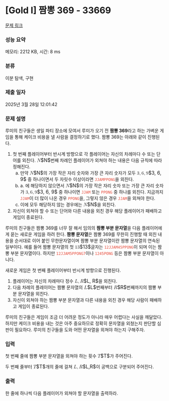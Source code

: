 # [Gold I] 짬뽕 369 - 33669 

[문제 링크](https://www.acmicpc.net/problem/33669) 

### 성능 요약

메모리: 2212 KB, 시간: 8 ms

### 분류

이분 탐색, 구현

### 제출 일자

2025년 3월 28일 12:01:42

### 문제 설명

<p>루미의 친구들은 생일 파티 장소에 모여서 루미가 오기 전 <strong>짬뽕 369</strong>라고 하는 가벼운 게임을 통해 케이크 비용을 낼 사람을 결정하기로 했다. 짬뽕 369는 아래와 같이 진행된다.</p>

<ol>
	<li>첫 번째 플레이어부터 반시계 방향으로 각 플레이어는 자신의 차례마다 수 또는 단어를 외친다. <mjx-container class="MathJax" jax="CHTML" style="font-size: 109%; position: relative;"><mjx-math class="MJX-TEX" aria-hidden="true"><mjx-mi class="mjx-i"><mjx-c class="mjx-c1D441 TEX-I"></mjx-c></mjx-mi></mjx-math><mjx-assistive-mml unselectable="on" display="inline"><math xmlns="http://www.w3.org/1998/Math/MathML"><mi>N</mi></math></mjx-assistive-mml><span aria-hidden="true" class="no-mathjax mjx-copytext">$N$</span></mjx-container>번째 차례인 플레이어가 외쳐야 하는 내용은 다음 규칙에 따라 정해진다.
	<ol>
		<li type="a">만약 <mjx-container class="MathJax" jax="CHTML" style="font-size: 109%; position: relative;"><mjx-math class="MJX-TEX" aria-hidden="true"><mjx-mi class="mjx-i"><mjx-c class="mjx-c1D441 TEX-I"></mjx-c></mjx-mi></mjx-math><mjx-assistive-mml unselectable="on" display="inline"><math xmlns="http://www.w3.org/1998/Math/MathML"><mi>N</mi></math></mjx-assistive-mml><span aria-hidden="true" class="no-mathjax mjx-copytext">$N$</span></mjx-container>의 가장 작은 자리 숫자와 가장 큰 자리 숫자가 모두 <mjx-container class="MathJax" jax="CHTML" style="font-size: 109%; position: relative;"><mjx-math class="MJX-TEX" aria-hidden="true"><mjx-mn class="mjx-n"><mjx-c class="mjx-c33"></mjx-c></mjx-mn><mjx-mo class="mjx-n"><mjx-c class="mjx-c2C"></mjx-c></mjx-mo><mjx-mn class="mjx-n" space="2"><mjx-c class="mjx-c36"></mjx-c></mjx-mn><mjx-mo class="mjx-n"><mjx-c class="mjx-c2C"></mjx-c></mjx-mo><mjx-mn class="mjx-n" space="2"><mjx-c class="mjx-c39"></mjx-c></mjx-mn></mjx-math><mjx-assistive-mml unselectable="on" display="inline"><math xmlns="http://www.w3.org/1998/Math/MathML"><mn>3</mn><mo>,</mo><mn>6</mn><mo>,</mo><mn>9</mn></math></mjx-assistive-mml><span aria-hidden="true" class="no-mathjax mjx-copytext">$3, 6, 9$</span></mjx-container> 중 하나이면서 두 자릿수 이상이라면 <span data-darkreader-inline-color="" style="color: rgb(231, 76, 60); --darkreader-inline-color: var(--darkreader-text-e74c3c, #e95849);"><code>JJAMPPONG</code></span>을 외친다.</li>
		<li type="a">a. 에 해당하지 않으면서 <mjx-container class="MathJax" jax="CHTML" style="font-size: 109%; position: relative;"><mjx-math class="MJX-TEX" aria-hidden="true"><mjx-mi class="mjx-i"><mjx-c class="mjx-c1D441 TEX-I"></mjx-c></mjx-mi></mjx-math><mjx-assistive-mml unselectable="on" display="inline"><math xmlns="http://www.w3.org/1998/Math/MathML"><mi>N</mi></math></mjx-assistive-mml><span aria-hidden="true" class="no-mathjax mjx-copytext">$N$</span></mjx-container>의 가장 작은 자리 숫자 또는 가장 큰 자리 숫자가 <mjx-container class="MathJax" jax="CHTML" style="font-size: 109%; position: relative;"><mjx-math class="MJX-TEX" aria-hidden="true"><mjx-mn class="mjx-n"><mjx-c class="mjx-c33"></mjx-c></mjx-mn><mjx-mo class="mjx-n"><mjx-c class="mjx-c2C"></mjx-c></mjx-mo><mjx-mn class="mjx-n" space="2"><mjx-c class="mjx-c36"></mjx-c></mjx-mn><mjx-mo class="mjx-n"><mjx-c class="mjx-c2C"></mjx-c></mjx-mo><mjx-mn class="mjx-n" space="2"><mjx-c class="mjx-c39"></mjx-c></mjx-mn></mjx-math><mjx-assistive-mml unselectable="on" display="inline"><math xmlns="http://www.w3.org/1998/Math/MathML"><mn>3</mn><mo>,</mo><mn>6</mn><mo>,</mo><mn>9</mn></math></mjx-assistive-mml><span aria-hidden="true" class="no-mathjax mjx-copytext">$3, 6, 9$</span></mjx-container> 중 하나이면 <span data-darkreader-inline-color="" style="color: rgb(231, 76, 60); --darkreader-inline-color: var(--darkreader-text-e74c3c, #e95849);"><code>JJAM</code> </span>또는 <span data-darkreader-inline-color="" style="color: rgb(231, 76, 60); --darkreader-inline-color: var(--darkreader-text-e74c3c, #e95849);"><code>PPONG</code> </span>중 하나를 외친다. 지금까지 <span data-darkreader-inline-color="" style="color: rgb(231, 76, 60); --darkreader-inline-color: var(--darkreader-text-e74c3c, #e95849);"><code>JJAM</code></span>이 더 많이 나온 경우 <span data-darkreader-inline-color="" style="color: rgb(231, 76, 60); --darkreader-inline-color: var(--darkreader-text-e74c3c, #e95849);"><code>PPONG</code></span>을, 그렇지 않은 경우 <span data-darkreader-inline-color="" style="color: rgb(231, 76, 60); --darkreader-inline-color: var(--darkreader-text-e74c3c, #e95849);"><code>JJAM</code></span>을 외쳐야 한다.</li>
		<li type="a">이에 모두 해당하지 않는 경우에는 <mjx-container class="MathJax" jax="CHTML" style="font-size: 109%; position: relative;"><mjx-math class="MJX-TEX" aria-hidden="true"><mjx-mi class="mjx-i"><mjx-c class="mjx-c1D441 TEX-I"></mjx-c></mjx-mi></mjx-math><mjx-assistive-mml unselectable="on" display="inline"><math xmlns="http://www.w3.org/1998/Math/MathML"><mi>N</mi></math></mjx-assistive-mml><span aria-hidden="true" class="no-mathjax mjx-copytext">$N$</span></mjx-container>을 외친다.</li>
	</ol>
	</li>
	<li>자신이 외쳐야 할 수 또는 단어와 다른 내용을 외친 경우 해당 플레이어가 패배하고 게임이 종료된다.</li>
</ol>

<p>루미의 친구들은 짬뽕 369를 너무 잘 해서 임의의 <strong>짬뽕 부분 문자열</strong>을 다음 플레이어에게 묻는 새로운 게임을 하려 한다. <strong>짬뽕 문자열</strong>은 짬뽕 369를 무한히 진행할 때 외친 내용을 순서대로 이어 붙인 무한문자열이며 짬뽕 부분 문자열이란 짬뽕 문자열의 연속된 일부이다. 예를 들어 짬뽕 문자열의 첫 <mjx-container class="MathJax" jax="CHTML" style="font-size: 109%; position: relative;"><mjx-math class="MJX-TEX" aria-hidden="true"><mjx-mn class="mjx-n"><mjx-c class="mjx-c31"></mjx-c><mjx-c class="mjx-c33"></mjx-c></mjx-mn></mjx-math><mjx-assistive-mml unselectable="on" display="inline"><math xmlns="http://www.w3.org/1998/Math/MathML"><mn>13</mn></math></mjx-assistive-mml><span aria-hidden="true" class="no-mathjax mjx-copytext">$13$</span></mjx-container>글자는 <span data-darkreader-inline-color="" style="color: rgb(231, 76, 60); --darkreader-inline-color: var(--darkreader-text-e74c3c, #e95849);"><code><span style="">12JJAM45PPONG</span></code></span>이 되며 이는 짬뽕 부분 문자열이다. 하지만 <span style="color:#e74c3c;"><code>12JJAM5PPONG7</code></span>이나 <span style="color:#e74c3c;"><code>1245PONG</code></span> 등은 짬뽕 부분 문자열이 아니다.</p>

<p>새로운 게임은 첫 번째 플레이어부터 반시계 방향으로 진행된다.</p>

<ol>
	<li>플레이어는 자신의 차례마다 정수 <mjx-container class="MathJax" jax="CHTML" style="font-size: 109%; position: relative;"><mjx-math class="MJX-TEX" aria-hidden="true"><mjx-mi class="mjx-i"><mjx-c class="mjx-c1D43F TEX-I"></mjx-c></mjx-mi><mjx-mo class="mjx-n"><mjx-c class="mjx-c2C"></mjx-c></mjx-mo><mjx-mi class="mjx-i" space="2"><mjx-c class="mjx-c1D445 TEX-I"></mjx-c></mjx-mi></mjx-math><mjx-assistive-mml unselectable="on" display="inline"><math xmlns="http://www.w3.org/1998/Math/MathML"><mi>L</mi><mo>,</mo><mi>R</mi></math></mjx-assistive-mml><span aria-hidden="true" class="no-mathjax mjx-copytext">$L, R$</span></mjx-container>을 외친다.</li>
	<li>다음 차례의 플레이어는 짬뽕 문자열의 <mjx-container class="MathJax" jax="CHTML" style="font-size: 109%; position: relative;"><mjx-math class="MJX-TEX" aria-hidden="true"><mjx-mi class="mjx-i"><mjx-c class="mjx-c1D43F TEX-I"></mjx-c></mjx-mi></mjx-math><mjx-assistive-mml unselectable="on" display="inline"><math xmlns="http://www.w3.org/1998/Math/MathML"><mi>L</mi></math></mjx-assistive-mml><span aria-hidden="true" class="no-mathjax mjx-copytext">$L$</span></mjx-container>번째부터 <mjx-container class="MathJax" jax="CHTML" style="font-size: 109%; position: relative;"><mjx-math class="MJX-TEX" aria-hidden="true"><mjx-mi class="mjx-i"><mjx-c class="mjx-c1D445 TEX-I"></mjx-c></mjx-mi></mjx-math><mjx-assistive-mml unselectable="on" display="inline"><math xmlns="http://www.w3.org/1998/Math/MathML"><mi>R</mi></math></mjx-assistive-mml><span aria-hidden="true" class="no-mathjax mjx-copytext">$R$</span></mjx-container>번째까지의 짬뽕 부분 문자열을 외친다.</li>
	<li>자신이 외쳐야 하는 짬뽕 부분 문자열과 다른 내용을 외친 경우 해당 사람이 패배하고 게임이 종료된다.</li>
</ol>

<p>루미의 친구들은 게임이 조금 더 어려운 정도가 아니라 매우 어렵다는 사실을 깨달았다. 하지만 케이크 비용을 내는 것은 아주 중요하므로 정확히 문자열을 외쳤는지 판단할 심판이 필요하다. 루미의 친구들을 도와 어떤 문자열을 외쳐야 하는지 구해주자.</p>

### 입력 

 <p>첫 번째 줄에 짬뽕 부분 문자열을 외쳐야 하는 횟수 <mjx-container class="MathJax" jax="CHTML" style="font-size: 109%; position: relative;"><mjx-math class="MJX-TEX" aria-hidden="true"><mjx-mi class="mjx-i"><mjx-c class="mjx-c1D447 TEX-I"></mjx-c></mjx-mi></mjx-math><mjx-assistive-mml unselectable="on" display="inline"><math xmlns="http://www.w3.org/1998/Math/MathML"><mi>T</mi></math></mjx-assistive-mml><span aria-hidden="true" class="no-mathjax mjx-copytext">$T$</span></mjx-container>가 주어진다.</p>

<p>두 번째 줄부터 <mjx-container class="MathJax" jax="CHTML" style="font-size: 109%; position: relative;"><mjx-math class="MJX-TEX" aria-hidden="true"><mjx-mi class="mjx-i"><mjx-c class="mjx-c1D447 TEX-I"></mjx-c></mjx-mi></mjx-math><mjx-assistive-mml unselectable="on" display="inline"><math xmlns="http://www.w3.org/1998/Math/MathML"><mi>T</mi></math></mjx-assistive-mml><span aria-hidden="true" class="no-mathjax mjx-copytext">$T$</span></mjx-container>개의 줄에 걸쳐 <mjx-container class="MathJax" jax="CHTML" style="font-size: 109%; position: relative;"><mjx-math class="MJX-TEX" aria-hidden="true"><mjx-mi class="mjx-i"><mjx-c class="mjx-c1D43F TEX-I"></mjx-c></mjx-mi><mjx-mo class="mjx-n"><mjx-c class="mjx-c2C"></mjx-c></mjx-mo><mjx-mi class="mjx-i" space="2"><mjx-c class="mjx-c1D445 TEX-I"></mjx-c></mjx-mi></mjx-math><mjx-assistive-mml unselectable="on" display="inline"><math xmlns="http://www.w3.org/1998/Math/MathML"><mi>L</mi><mo>,</mo><mi>R</mi></math></mjx-assistive-mml><span aria-hidden="true" class="no-mathjax mjx-copytext">$L,R$</span></mjx-container>이 공백으로 구분되어 주어진다.</p>

### 출력 

 <p>한 줄에 하나씩 다음 플레이어가 외쳐야 할 문자열을 출력하라.</p>

